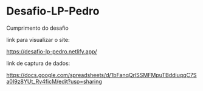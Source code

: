 # Desafio-LP-Pedro
Cumprimento do desafio

link para visualizar o site:

https://desafio-lp-pedro.netlify.app/

link de captura de dados:

https://docs.google.com/spreadsheets/d/1bFanqQrlSSMFMpuTBddiuqqC7Sa0I9z8YUt_Rv4ficM/edit?usp=sharing
